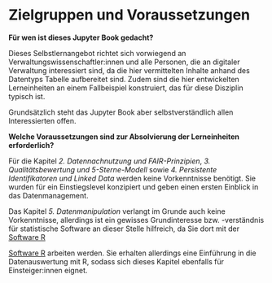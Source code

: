 # Zielgruppen und Voraussetzungen


**Für wen ist dieses Jupyter Book gedacht?**

Dieses Selbstlernangebot richtet sich vorwiegend an Verwaltungswissenschaftler:innen und alle Personen, die an digitaler Verwaltung interessiert sind, da die hier vermittelten Inhalte anhand des Datentyps Tabelle aufbereitet sind. Zudem sind die hier entwickelten Lerneinheiten an einem Fallbeispiel konstruiert, das für diese Disziplin typisch ist. 

Grundsätzlich steht das Jupyter Book aber selbstverständlich allen Interessierten offen.


**Welche Voraussetzungen sind zur Absolvierung der Lerneinheiten erforderlich?**

Für die Kapitel *2. Datennachnutzung und FAIR-Prinzipien*, *3. Qualitätsbewertung und 5-Sterne-Modell* sowie *4. Persistente Identifikatoren und Linked Data* werden keine Vorkenntnisse benötigt. Sie wurden für ein Einstiegslevel konzipiert und geben einen ersten Einblick in das Datenmanagement.

Das Kapitel *5. Datenmanipulation* verlangt im Grunde auch keine Vorkenntnisse, allerdings ist ein gewisses Grundinteresse bzw. -verständnis für statistische Software an dieser Stelle hilfreich, da Sie dort mit der <a href="https://www.r-project.org" target="_blank">Software R</a>

[Software R](https://www.r-project.org/) arbeiten werden. Sie erhalten allerdings eine Einführung in die Datenauswertung mit R, sodass sich dieses Kapitel ebenfalls für Einsteiger:innen eignet.



